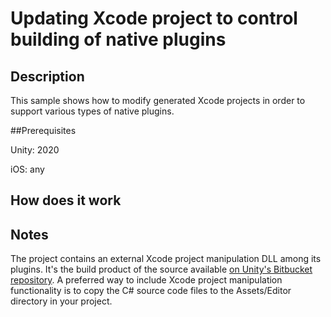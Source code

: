 # Updating Xcode project to control building of native plugins


## Description

This sample shows how to modify generated Xcode projects in order to support
various types of native plugins.

##Prerequisites

Unity: 2020

iOS: any

## How does it work



## Notes

The project contains an external Xcode project manipulation DLL among its plugins.
It's the build product of the source available
[on Unity's Bitbucket repository](https://bitbucket.org/Unity-Technologies/xcodeapi).
A preferred way to include Xcode project manipulation functionality is to copy the
C# source code files to the Assets/Editor directory in your project.
